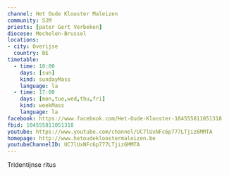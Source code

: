 ```yaml
---
channel: Het Oude Klooster Maleizen
community: SJM
priests: [pater Gert Verbeken]
diocese: Mechelen-Brussel
locations:
- city: Overijse
  country: BE
timetable:
  - time: 10:00
    days: [sun]
    kind: sundayMass
    language: la
  - time: 17:00
    days: [mon,tue,wed,thu,fri]
    kind: weekMass
    language: la    
facebook: https://www.facebook.com/Het-Oude-Klooster-104555811051318
fbid: 104555811051318
youtube: https://www.youtube.com/channel/UC7lUxNFc6p777LTjiz6MMTA
homepage: http://www.hetoudekloostermaleizen.be
youtubeChannelID: UC7lUxNFc6p777LTjiz6MMTA
---
```

Tridentijnse ritus
